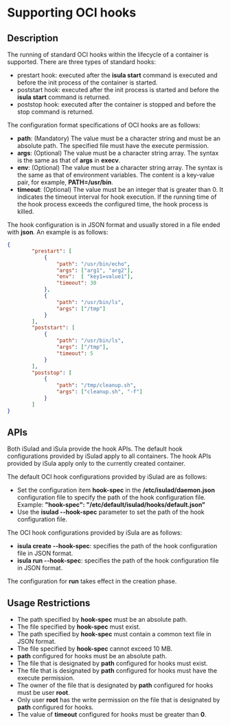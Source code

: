 # Supporting OCI hooks

## Description

The running of standard OCI hooks within the lifecycle of a container is supported. There are three types of standard hooks:

- prestart hook: executed after the  **isula start**  command is executed and before the init process of the container is started.
- poststart hook: executed after the init process is started and before the  **isula start**  command is returned.
- poststop hook: executed after the container is stopped and before the stop command is returned.

The configuration format specifications of OCI hooks are as follows:

- **path**: \(Mandatory\) The value must be a character string and must be an absolute path. The specified file must have the execute permission.
- **args**: \(Optional\) The value must be a character string array. The syntax is the same as that of  **args**  in  **execv**.
- **env**: \(Optional\) The value must be a character string array. The syntax is the same as that of environment variables. The content is a key-value pair, for example,  **PATH=/usr/bin**.
- **timeout**: \(Optional\) The value must be an integer that is greater than 0. It indicates the timeout interval for hook execution. If the running time of the hook process exceeds the configured time, the hook process is killed.

The hook configuration is in JSON format and usually stored in a file ended with  **json**. An example is as follows:

```json
{
        "prestart": [
            {
                "path": "/usr/bin/echo",
                "args": ["arg1", "arg2"],
                "env":  [ "key1=value1"],
                "timeout": 30
            },
            {
                "path": "/usr/bin/ls",
                "args": ["/tmp"]
            }
        ],
        "poststart": [
            {
                "path": "/usr/bin/ls",
                "args": ["/tmp"],
                "timeout": 5
            }
        ],
        "poststop": [
            {
                "path": "/tmp/cleanup.sh",
                "args": ["cleanup.sh", "-f"]
            }
        ]
}
```

## APIs

Both iSulad and iSula provide the hook APIs. The default hook configurations provided by iSulad apply to all containers. The hook APIs provided by iSula apply only to the currently created container.

The default OCI hook configurations provided by iSulad are as follows:

- Set the configuration item  **hook-spec**  in the  **/etc/isulad/daemon.json**  configuration file to specify the path of the hook configuration file. Example:  **"hook-spec": "/etc/default/isulad/hooks/default.json"**
- Use the  **isulad --hook-spec**  parameter to set the path of the hook configuration file.

The OCI hook configurations provided by iSula are as follows:

- **isula create --hook-spec**: specifies the path of the hook configuration file in JSON format.
- **isula run --hook-spec**: specifies the path of the hook configuration file in JSON format.

The configuration for  **run**  takes effect in the creation phase.

## Usage Restrictions

- The path specified by  **hook-spec**  must be an absolute path.
- The file specified by  **hook-spec**  must exist.
- The path specified by  **hook-spec**  must contain a common text file in JSON format.
- The file specified by  **hook-spec**  cannot exceed 10 MB.
- **path**  configured for hooks must be an absolute path.
- The file that is designated by  **path**  configured for hooks must exist.
- The file that is designated by  **path**  configured for hooks must have the execute permission.
- The owner of the file that is designated by  **path**  configured for hooks must be user  **root**.
- Only user  **root**  has the write permission on the file that is designated by  **path**  configured for hooks.
- The value of  **timeout**  configured for hooks must be greater than  **0**.
